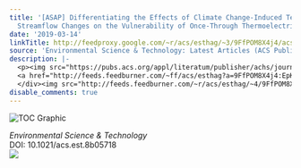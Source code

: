```yaml
---
title: '[ASAP] Differentiating the Effects of Climate Change-Induced Temperature and
  Streamflow Changes on the Vulnerability of Once-Through Thermoelectric Power Plants'
date: '2019-03-14'
linkTitle: http://feedproxy.google.com/~r/acs/esthag/~3/9FfPOM8X4j4/acs.est.8b05718
source: 'Environmental Science & Technology: Latest Articles (ACS Publications)'
description: |-
  <p><img src="https://pubs.acs.org/appl/literatum/publisher/achs/journals/content/esthag/0/esthag.ahead-of-print/acs.est.8b05718/20190314/images/medium/es-2018-05718e_0006.gif" alt="TOC Graphic"/></p><div><cite>Environmental Science & Technology</cite></div><div>DOI: 10.1021/acs.est.8b05718</div><div class="feedflare">
  <a href="http://feeds.feedburner.com/~ff/acs/esthag?a=9FfPOM8X4j4:EpKxFxNc8JI:yIl2AUoC8zA"><img src="http://feeds.feedburner.com/~ff/acs/esthag?d=yIl2AUoC8zA" border="0"></img></a>
  </div><img src="http://feeds.feedburner.com/~r/acs/esthag/~4/9FfPOM8X4j4" height="1" width="1" ...
disable_comments: true
---
```

<p><img src="https://pubs.acs.org/appl/literatum/publisher/achs/journals/content/esthag/0/esthag.ahead-of-print/acs.est.8b05718/20190314/images/medium/es-2018-05718e_0006.gif" alt="TOC Graphic"/></p><div><cite>Environmental Science & Technology</cite></div><div>DOI: 10.1021/acs.est.8b05718</div><div class="feedflare">
<a href="http://feeds.feedburner.com/~ff/acs/esthag?a=9FfPOM8X4j4:EpKxFxNc8JI:yIl2AUoC8zA"><img src="http://feeds.feedburner.com/~ff/acs/esthag?d=yIl2AUoC8zA" border="0"></img></a>
</div><img src="http://feeds.feedburner.com/~r/acs/esthag/~4/9FfPOM8X4j4" height="1" width="1" ...